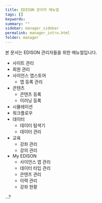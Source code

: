 ```yaml
---
title: EDISON 관리자 매뉴얼
tags: []
keywords:
summary: ""
sidebar: manager_sidebar
permalink: manager_intro.html
folder: manager
---
```


본 문서는 EDISON 관리자들을 위한 매뉴얼입니다. 

- 사이트 관리
- 회원 관리
- 사이언스 앱스토어
    - 앱 등록 관리
- 콘텐츠
    - 콘텐츠 등록
    - 이러닝 등록
- 시뮬레이션
- 워크플로우
- 데이터
    - 데이터 탐색기
    - 데이터 관리
- 교육
    - 강좌 관리
    - 강의 관리
- My EDISON
    - 사이언스 앱 관리
    - 데이터 타입 관리
    - 콘텐츠 관리
    - 이력 관리
    - 강좌 현황

...?